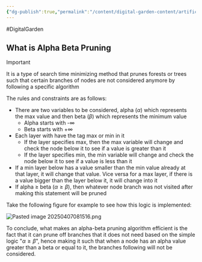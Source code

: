 ```yaml
---
{"dg-publish":true,"permalink":"/content/digital-garden-content/artificial-intelligence-content/alpha-beta-pruning/","updated":"2025-04-08T20:11:43.000+05:30"}
---
```



#DigitalGarden

## What is Alpha Beta Pruning

>[!important]
>It is a type of search time minimizing method that prunes forests or trees such that certain branches of nodes are not considered anymore by following a specific algorithm

The rules and constraints are as follows:
- There are two variables to be considered, alpha ($\alpha$) which represents the max value and then beta ($\beta$) which represents the minimum value
	- Alpha starts with -∞
	- Beta starts with +∞
- Each layer with have the tag max or min in it
	- If the layer specifies max, then the max variable will change and check the node below it to see if a value is greater than it
	- If the layer specifies min, the min variable will change and check the node below it to see if a value is less than it
- If a min layer below has a value smaller than the min value already at that layer, it will change that value. Vice versa for a max layer, if there is a value bigger than the layer below it, it will change into it
- If alpha $\geq$ beta ($\alpha \geq \beta$), then whatever node branch was not visited after making this statement will be pruned

Take the following figure for example to see how this logic is implemented:

![Pasted image 20250407081516.png](/img/user/pngs/Pasted%20image%2020250407081516.png)

To conclude, what makes an alpha-beta pruning algorithm efficient is the fact that it can prune off branches that it does not need based on the simple logic "$\alpha \geq \beta$", hence making it such that when a node has an alpha value greater than a beta or equal to it, the branches following will not be considered.